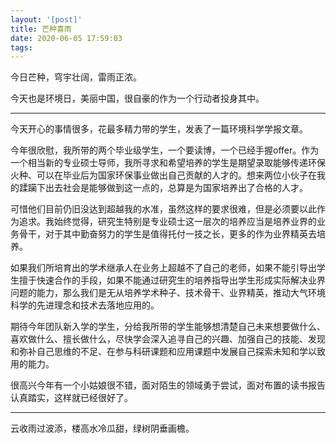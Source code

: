 ```yaml
---
layout: '[post]'
title: 芒种喜雨
date: 2020-06-05 17:59:03
tags:
---
```


今日芒种，穹宇壮阔，雷雨正浓。

今天也是环境日，美丽中国，很自豪的作为一个行动者投身其中。

---

今天开心的事情很多，花最多精力带的学生，发表了一篇环境科学学报文章。

今年很欣慰，我所带的两个毕业级学生，一个要读博，一个已经手握offer。作为一个相当新的专业硕士导师，我所寻求和希望培养的学生是期望录取能够传递环保火种、可以在毕业后为国家环保事业做出自己贡献的人才的。想来两位小伙子在我的蹂躏下出去社会是能够做到这一点的，总算是为国家培养出了合格的人才。

可惜他们目前仍旧没达到超越我的水准，虽然这样的要求很难，但是必须要以此作为追求。我始终觉得，研究生特别是专业硕士这一层次的培养应当是培养业界的业务骨干，对于其中勤奋努力的学生是值得托付一技之长，更多的作为业界精英去培养。

如果我们所培育出的学术继承人在业务上超越不了自己的老师，如果不能引导出学生擅于快速合作的手段，如果不能通过研究生的培养指导出学生形成实际解决业界问题的能力，那么我们是无从培养学术种子、技术骨干、业界精英，推动大气环境科学的先进理念和技术去落地应用的。

期待今年团队新入学的学生，分给我所带的学生能够想清楚自己未来想要做什么、喜欢做什么、擅长做什么，尽快学会深入追寻自己的兴趣、加强自己的技能、发现和弥补自己思维的不足、在参与科研课题和应用课题中发展自己探索未知和学以致用的能力。

很高兴今年有一个小姑娘很不错，面对陌生的领域勇于尝试，面对布置的读书报告认真踏实，这样就已经很好了。

---

云收雨过波添，楼高水冷瓜甜，绿树阴垂画檐。
